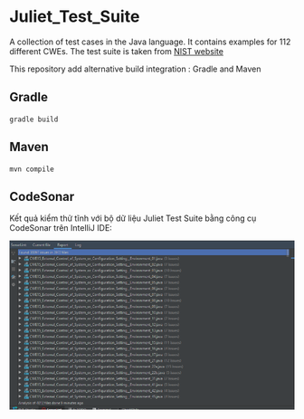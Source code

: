 # Juliet_Test_Suite

A collection of test cases in the Java language. It contains examples for 112 different CWEs. 
The test suite is taken from [NIST website](https://samate.nist.gov/SRD/testsuite.php)

This repository add alternative build integration : Gradle and Maven

## Gradle

```
gradle build
```

## Maven

```
mvn compile
```


## CodeSonar
Kết quả kiểm thử tĩnh với bộ dữ liệu Juliet Test Suite bằng công cụ CodeSonar trên IntelliJ IDE:

![](https://github.com/vudung042/Juliet_Test_Suite/blob/master/Juliet_Tes_Suite.png)
